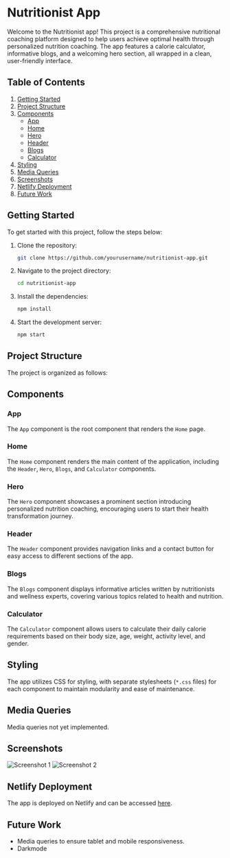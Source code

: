 # Nutritionist App

Welcome to the Nutritionist app! This project is a comprehensive nutritional coaching platform designed to help users achieve optimal health through personalized nutrition coaching. The app features a calorie calculator, informative blogs, and a welcoming hero section, all wrapped in a clean, user-friendly interface.

## Table of Contents

1. [Getting Started](#getting-started)
2. [Project Structure](#project-structure)
3. [Components](#components)
   - [App](#app)
   - [Home](#home)
   - [Hero](#hero)
   - [Header](#header)
   - [Blogs](#blogs)
   - [Calculator](#calculator)
4. [Styling](#styling)
5. [Media Queries](#media-queries)
6. [Screenshots](#screenshots)
7. [Netlify Deployment](#netlify-deployment)
8. [Future Work](#future-work)

## Getting Started

To get started with this project, follow the steps below:

1. Clone the repository:
   ```bash
   git clone https://github.com/yourusername/nutritionist-app.git
   ```
2. Navigate to the project directory:
   ```bash
   cd nutritionist-app
   ```
3. Install the dependencies:
   ```bash
   npm install
   ```
4. Start the development server:
   ```bash
   npm start
   ```

## Project Structure

The project is organized as follows:

## Components

### App

The `App` component is the root component that renders the `Home` page.

### Home

The `Home` component renders the main content of the application, including the `Header`, `Hero`, `Blogs`, and `Calculator` components.

### Hero

The `Hero` component showcases a prominent section introducing personalized nutrition coaching, encouraging users to start their health transformation journey.

### Header

The `Header` component provides navigation links and a contact button for easy access to different sections of the app.

### Blogs

The `Blogs` component displays informative articles written by nutritionists and wellness experts, covering various topics related to health and nutrition.

### Calculator

The `Calculator` component allows users to calculate their daily calorie requirements based on their body size, age, weight, activity level, and gender.

## Styling

The app utilizes CSS for styling, with separate stylesheets (`*.css` files) for each component to maintain modularity and ease of maintenance.

## Media Queries

Media queries not yet implemented.

## Screenshots

![Screenshot 1](/Hero_Nutritionist.png)
![Screenshot 2](/Cal_Calculator_Screenshot.png)

## Netlify Deployment

The app is deployed on Netlify and can be accessed [here](https://calorycalculator.netlify.app/).

## Future Work

- Media queries to ensure tablet and mobile responsiveness.
- Darkmode
